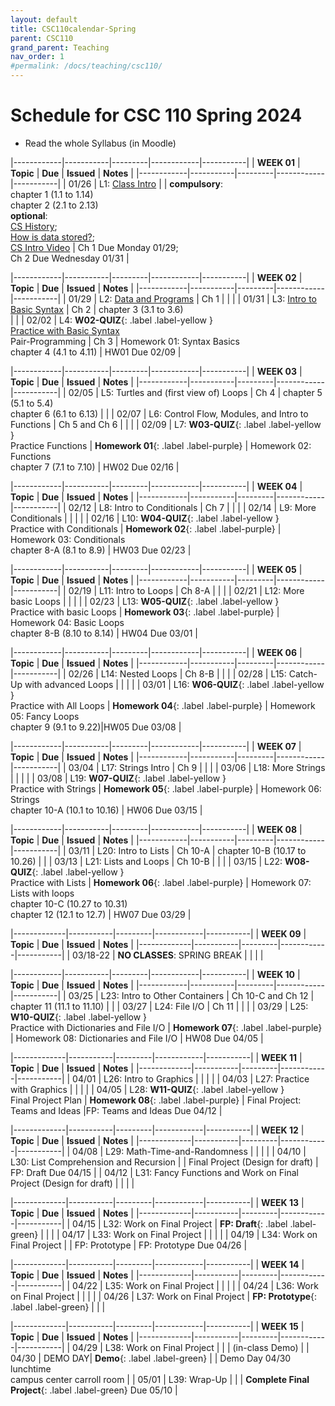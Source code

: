 ```yaml
---
layout: default
title: CSC110calendar-Spring
parent: CSC110
grand_parent: Teaching
nav_order: 1
#permalink: /docs/teaching/csc110/
---
```



# Schedule for CSC 110 Spring 2024


  * Read the whole Syllabus (in Moodle)



|------------|-----------|---------|------------|-----------|
| **WEEK 01** | **Topic** | **Due** | **Issued** | **Notes** |
|------------|-----------|---------|------------|-----------|
| 01/26      | L1: [Class Intro](lecture-01.html)  |      | **compulsory**:<br>chapter 1 (1.1 to 1.14)<br>chapter 2 (2.1 to 2.13)<br>**optional**:<br>[CS History](historyOfComputing.html);<br>[How is data stored?](dataStorage.html);<br><a href="https://youtu.be/O5nskjZ_GoI" target="_blank">CS Intro Video</a> |  Ch 1 Due Monday 01/29;<br>Ch 2 Due Wednesday 01/31 |




|------------|-----------|---------|------------|-----------|
| **WEEK 02** | **Topic** | **Due** | **Issued** | **Notes** |
|------------|-----------|---------|------------|-----------|
| 01/29      | L2: [Data and Programs](lecture-02.html)  | Ch 1 |  |  |
| 01/31      | L3: [Intro to Basic Syntax](lecture-03.html)   | Ch 2 | chapter 3 (3.1 to 3.6)<br> |      |
| 02/02      | L4: **W02-QUIZ**{: .label .label-yellow }<br>[Practice with Basic Syntax](lecture-04.html) <br> Pair-Programming  |   Ch 3   | Homework 01: Syntax Basics<br>chapter 4 (4.1 to 4.11)  | HW01 Due 02/09  |


|------------|-----------|---------|------------|-----------|
| **WEEK 03** | **Topic** | **Due** | **Issued** | **Notes** |
|------------|-----------|---------|------------|-----------|
| 02/05      | L5: Turtles and (first view of) Loops | Ch 4  | chapter 5 (5.1 to 5.4)<br>chapter 6 (6.1 to 6.13) |    |
| 02/07      | L6: Control Flow, Modules, and Intro to Functions  |  Ch 5 and Ch 6   |     |    |
| 02/09      | L7: **W03-QUIZ**{: .label .label-yellow }<br>Practice Functions | **Homework 01**{: .label .label-purple}  | Homework 02: Functions<br>chapter 7 (7.1 to 7.10)  | HW02 Due 02/16  |



|------------|-----------|---------|------------|-----------|
| **WEEK 04** | **Topic** | **Due** | **Issued** | **Notes** |
|------------|-----------|---------|------------|-----------|
| 02/12      | L8: Intro to Conditionals  | Ch 7   |    |     |
| 02/14      | L9: More Conditionals  |     |      |     |
| 02/16      | L10: **W04-QUIZ**{: .label .label-yellow }<br>Practice with Conditionals  | **Homework 02**{: .label .label-purple} | Homework 03: Conditionals<br>chapter 8-A (8.1 to 8.9)  | HW03 Due 02/23   |




|------------|-----------|---------|------------|-----------|
| **WEEK 05** | **Topic** | **Due** | **Issued** | **Notes** |
|------------|-----------|---------|------------|-----------|
| 02/19      | L11: Intro to Loops	| Ch 8-A   |     |     |
| 02/21      | L12: More basic Loops      |    |    |    |
| 02/23      | L13: **W05-QUIZ**{: .label .label-yellow }<br>Practice with basic Loops    |  **Homework 03**{: .label .label-purple} | Homework 04:  Basic Loops<br>chapter 8-B (8.10 to 8.14)     | HW04 Due 03/01   |



|------------|-----------|---------|------------|-----------|
| **WEEK 06** | **Topic** | **Due** | **Issued** | **Notes** |
|------------|-----------|---------|------------|-----------|
| 02/26      | L14: Nested Loops  |  Ch 8-B   |       |      |
| 02/28      | L15: Catch-Up with advanced Loops | |  |  |
| 03/01      | L16: **W06-QUIZ**{: .label .label-yellow }<br>Practice with All Loops | **Homework 04**{: .label .label-purple} | Homework 05: Fancy Loops<br>chapter 9 (9.1 to 9.22)|HW05 Due 03/08 |



|------------|-----------|---------|------------|-----------|
| **WEEK 07** | **Topic** | **Due** | **Issued** | **Notes** |
|------------|-----------|---------|------------|-----------|
| 03/04      | L17: Strings Intro  |  Ch 9  |    |    |
| 03/06      | L18: More Strings  |    |    |     |
| 03/08      | L19: **W07-QUIZ**{: .label .label-yellow }<br>Practice with Strings    | **Homework 05**{: .label .label-purple}  | Homework 06: Strings<br>chapter 10-A (10.1 to 10.16) | HW06 Due 03/15     |




|------------|-----------|---------|------------|-----------|
| **WEEK 08** | **Topic** | **Due** | **Issued** | **Notes** |
|------------|-----------|---------|------------|-----------|
| 03/11      | L20: Intro to Lists        | Ch 10-A | chapter 10-B (10.17 to 10.26)  |      |
| 03/13      | L21: Lists and Loops       |  Ch 10-B   |            |      |
| 03/15      | L22: **W08-QUIZ**{: .label .label-yellow }<br>Practice with Lists | **Homework 06**{: .label .label-purple} | Homework 07: Lists with loops<br>chapter 10-C (10.27 to 10.31)<br>chapter 12 (12.1 to 12.7)  | HW07 Due 03/29 |



|-------------|-----------|---------|------------|-----------|
| **WEEK 09** | **Topic** | **Due** | **Issued** | **Notes** |
|-------------|-----------|---------|------------|-----------|
| 03/18-22    | **NO CLASSES**:  SPRING BREAK   | | | |



|------------|-----------|---------|------------|-----------|
| **WEEK 10** | **Topic** | **Due** | **Issued** | **Notes** |
|------------|-----------|---------|------------|-----------|
| 03/25      | L23: Intro to Other Containers |  Ch 10-C and Ch 12 |  chapter 11 (11.1 to 11.10) |       |
| 03/27      | L24: File I/O  |  Ch 11  |     |     |
| 03/29      | L25: **W10-QUIZ**{: .label .label-yellow }<br>Practice with Dictionaries and File I/O   | **Homework 07**{: .label .label-purple}  | Homework 08: Dictionaries and File I/O  | HW08 Due 04/05  |



|-------------|-----------|---------|------------|-----------|
| **WEEK 11** | **Topic** | **Due** | **Issued** | **Notes** |
|-------------|-----------|---------|------------|-----------|
| 04/01       | L26: Intro to Graphics  |   |   |   |
| 04/03       | L27: Practice with Graphics |   |  |  |
| 04/05       | L28: **W11-QUIZ**{: .label .label-yellow }<br>Final Project Plan | **Homework 08**{: .label .label-purple}  | Final Project: Teams and Ideas |FP: Teams and Ideas Due 04/12  | 



|-------------|-----------|---------|------------|-----------|
| **WEEK 12** | **Topic** | **Due** | **Issued** | **Notes** |
|-------------|-----------|---------|------------|-----------|
| 04/08       | L29: Math-Time-and-Randomness |   |    |    |
| 04/10       | L30: List Comprehension and Recursion  |   | Final Project (Design for draft) | FP: Draft Due 04/15  |
| 04/12       | L31: Fancy Functions and Work on Final Project (Design for draft) |   |   |    |



|-------------|-----------|---------|------------|-----------|
| **WEEK 13** | **Topic** | **Due** | **Issued** | **Notes** |
|-------------|-----------|---------|------------|-----------|
| 04/15       | L32: Work on Final Project | **FP: Draft**{: .label .label-green} |  |  |
| 04/17       | L33: Work on Final Project |  |  |  |
| 04/19       | L34: Work on Final Project |  | FP: Prototype | FP: Prototype Due 04/26 |



|-------------|-----------|---------|------------|-----------|
| **WEEK 14** | **Topic** | **Due** | **Issued** | **Notes** |
|-------------|-----------|---------|------------|-----------|
| 04/22       | L35: Work on Final Project |  |  |  |
| 04/24       | L36: Work on Final Project |  |  |  |
| 04/26       | L37: Work on Final Project | **FP: Prototype**{: .label .label-green}  |  |  |



|-------------|-----------|---------|------------|-----------|
| **WEEK 15** | **Topic** | **Due** | **Issued** | **Notes** |
|-------------|-----------|---------|------------|-----------|
| 04/29       | L38: Work on Final Project |  |  | (in-class Demo) |
| 04/30       | DEMO DAY| **Demo**{: .label .label-green} |  | Demo Day 04/30<br>lunchtime<br>campus center carroll room |
| 05/01       | L39: Wrap-Up  |   |   |  **Complete Final Project**{: .label .label-green} Due 05/10  |

